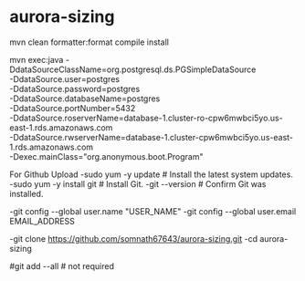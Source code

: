 # aurora-sizing

mvn clean formatter:format compile install

mvn exec:java -DdataSourceClassName=org.postgresql.ds.PGSimpleDataSource \
-DdataSource.user=postgres \
-DdataSource.password=postgres \
-DdataSource.databaseName=postgres \
-DdataSource.portNumber=5432 \
-DdataSource.roserverName=database-1.cluster-ro-cpw6mwbci5yo.us-east-1.rds.amazonaws.com \
-DdataSource.rwserverName=database-1.cluster-cpw6mwbci5yo.us-east-1.rds.amazonaws.com \
-Dexec.mainClass="org.anonymous.boot.Program"


For Github Upload
-sudo yum -y update      # Install the latest system updates.
-sudo yum -y install git # Install Git.
-git --version           # Confirm Git was installed.

-git config --global user.name "USER_NAME"
-git config --global user.email EMAIL_ADDRESS

-git clone https://github.com/somnath67643/aurora-sizing.git
-cd aurora-sizing

#git add --all # not required




